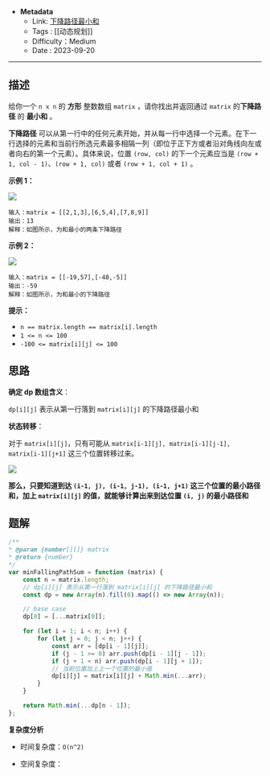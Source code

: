 - **Metadata**
	- Link: [下降路径最小和](https://leetcode.cn/problems/minimum-falling-path-sum/description/ "https://leetcode.cn/problems/minimum-falling-path-sum/description/")
	- Tags : [[动态规划]]
	- Difficulty：Medium
	- Date : 2023-09-20
---
## 描述

给你一个 `n x n` 的 **方形** 整数数组 `matrix` ，请你找出并返回通过 `matrix` 的**下降路径** 的 **最小和** 。

**下降路径** 可以从第一行中的任何元素开始，并从每一行中选择一个元素。在下一行选择的元素和当前行所选元素最多相隔一列（即位于正下方或者沿对角线向左或者向右的第一个元素）。具体来说，位置 `(row, col)` 的下一个元素应当是 `(row + 1, col - 1)`、`(row + 1, col)` 或者 `(row + 1, col + 1)` 。

**示例 1：**

![](https://assets.leetcode.com/uploads/2021/11/03/failing1-grid.jpg)

```
输入：matrix = [[2,1,3],[6,5,4],[7,8,9]]
输出：13
解释：如图所示，为和最小的两条下降路径
```

**示例 2：**

![](https://assets.leetcode.com/uploads/2021/11/03/failing2-grid.jpg)

```
输入：matrix = [[-19,57],[-40,-5]]
输出：-59
解释：如图所示，为和最小的下降路径
```

**提示：**

- `n == matrix.length == matrix[i].length`
- `1 <= n <= 100`
- `-100 <= matrix[i][j] <= 100`

## 思路

**确定 dp 数组含义**：

`dp[i][j]` 表示从第一行落到 `matrix[i][j]` 的下降路径最小和

**状态转移**：

对于 `matrix[i][j]`，只有可能从 `matrix[i-1][j], matrix[i-1][j-1], matrix[i-1][j+1]` 这三个位置转移过来。

![](https://labuladong.github.io/algo/images/%E5%A4%87%E5%BF%98%E5%BD%95%E5%9F%BA%E7%A1%80/1.jpeg)

**那么，只要知道到达 `(i-1, j), (i-1, j-1), (i-1, j+1)` 这三个位置的最小路径和，加上 `matrix[i][j]` 的值，就能够计算出来到达位置 `(i, j)` 的最小路径和**

## 题解

```js
/**
* @param {number[][]} matrix
* @return {number}
*/
var minFallingPathSum = function (matrix) {
    const n = matrix.length;
    // dp[i][j] 表示从第一行落到 matrix[i][j] 的下降路径最小和
    const dp = new Array(n).fill(0).map(() => new Array(n));

    // base case
    dp[0] = [...matrix[0]];

    for (let i = 1; i < n; i++) {
        for (let j = 0; j < n; j++) {
            const arr = [dp[i - 1][j]];
            if (j - 1 >= 0) arr.push(dp[i - 1][j - 1]);
            if (j + 1 < n) arr.push(dp[i - 1][j + 1]);
            // 当前位置加上上一个位置的最小值
            dp[i][j] = matrix[i][j] + Math.min(...arr);
        }
    }

    return Math.min(...dp[n - 1]);
};
```

**复杂度分析**

- 时间复杂度：`O(n^2)`

- 空间复杂度：